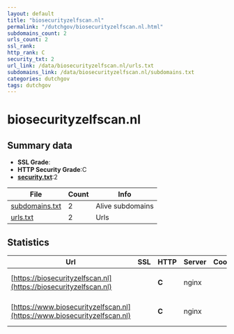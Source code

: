 ```yaml
---
layout: default
title: "biosecurityzelfscan.nl"
permalink: "/dutchgov/biosecurityzelfscan.nl.html"
subdomains_count: 2
urls_count: 2
ssl_rank: 
http_rank: C
security_txt: 2
url_link: /data/biosecurityzelfscan.nl/urls.txt
subdomains_link: /data/biosecurityzelfscan.nl/subdomains.txt
categories: dutchgov
tags: dutchgov
---
```



# biosecurityzelfscan.nl
## Summary data


 - **SSL Grade**:
 - **HTTP Security Grade**:C
 - **[security.txt](https://www.digitaleoverheid.nl/nieuws/standaard-security-txt-nu-verplicht-voor-overheid/)**:2


| File       | Count | Info |
|------------|-------|------|
|[subdomains.txt](/DutchGovScope/data/biosecurityzelfscan.nl/subdomains.txt)|2|Alive subdomains|
|[urls.txt](/DutchGovScope/data/biosecurityzelfscan.nl/urls.txt)|2|Urls|


## Statistics


| Url | SSL | HTTP | Server | Cookie | HSTS | CORS | CTO | CSP | XFO | XXP | RP |FP| Tech |Title |
|--------|-------|-------|------|------|------|------|------|------|------|------|------|------|------|------|
|[https://biosecurityzelfscan.nl](https://biosecurityzelfscan.nl)| | **C**|nginx| |:white_check_mark: | | | | | | :white_check_mark: | |HSTS Nginx|301 Moved Perman...|
|[https://www.biosecurityzelfscan.nl](https://www.biosecurityzelfscan.nl)| | **C**|nginx| |:white_check_mark: | | | | | | :white_check_mark: | |Nginx|301 Moved Perman...|


